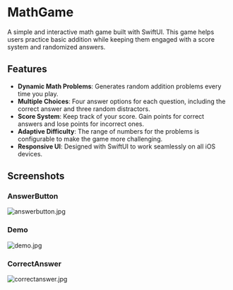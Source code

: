# MathGame

A simple and interactive math game built with SwiftUI. This game helps users practice basic addition while keeping them engaged with a score system and randomized answers.

## Features

- **Dynamic Math Problems**: Generates random addition problems every time you play.
- **Multiple Choices**: Four answer options for each question, including the correct answer and three random distractors.
- **Score System**: Keep track of your score. Gain points for correct answers and lose points for incorrect ones.
- **Adaptive Difficulty**: The range of numbers for the problems is configurable to make the game more challenging.
- **Responsive UI**: Designed with SwiftUI to work seamlessly on all iOS devices.

## Screenshots

### AnswerButton
![answerbutton.jpg](https://i.postimg.cc/hGyHrXSB/answerbutton.jpg)

### Demo
![demo.jpg](https://i.postimg.cc/CxMPQwrL/demo.jpg)


### CorrectAnswer
![correctanswer.jpg](https://i.postimg.cc/DyTY1rqG/correctanswer.jpg)



